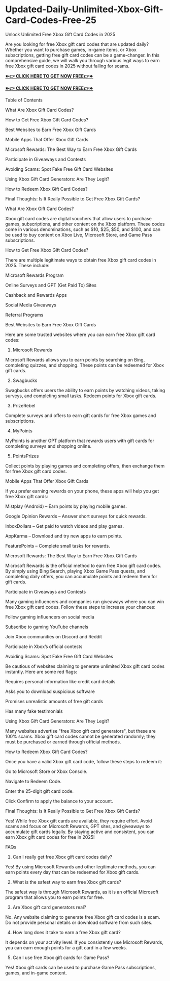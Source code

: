 # Updated-Daily-Unlimited-Xbox-Gift-Card-Codes-Free-25
Unlock Unlimited Free Xbox Gift Card Codes in 2025

Are you looking for free Xbox gift card codes that are updated daily? Whether you want to purchase games, in-game items, or Xbox subscriptions, getting free gift card codes can be a game-changer. In this comprehensive guide, we will walk you through various legit ways to earn free Xbox gift card codes in 2025 without falling for scams.

**[⏩👉 CLICK HERE TO GET NOW FREE👉⏩](https://jahanhubspot.com/xboxgiftcard/)**

**[⏩👉 CLICK HERE TO GET NOW FREE👉⏩](https://jahanhubspot.com/xboxgiftcard/)**

Table of Contents

What Are Xbox Gift Card Codes?

How to Get Free Xbox Gift Card Codes?

Best Websites to Earn Free Xbox Gift Cards

Mobile Apps That Offer Xbox Gift Cards

Microsoft Rewards: The Best Way to Earn Free Xbox Gift Cards

Participate in Giveaways and Contests

Avoiding Scams: Spot Fake Free Gift Card Websites

Using Xbox Gift Card Generators: Are They Legit?

How to Redeem Xbox Gift Card Codes?

Final Thoughts: Is It Really Possible to Get Free Xbox Gift Cards?

What Are Xbox Gift Card Codes?

Xbox gift card codes are digital vouchers that allow users to purchase games, subscriptions, and other content on the Xbox platform. These codes come in various denominations, such as $10, $25, $50, and $100, and can be used to buy content on Xbox Live, Microsoft Store, and Game Pass subscriptions.

How to Get Free Xbox Gift Card Codes?

There are multiple legitimate ways to obtain free Xbox gift card codes in 2025. These include:

Microsoft Rewards Program

Online Surveys and GPT (Get Paid To) Sites

Cashback and Rewards Apps

Social Media Giveaways

Referral Programs

Best Websites to Earn Free Xbox Gift Cards

Here are some trusted websites where you can earn free Xbox gift card codes:

1. Microsoft Rewards

Microsoft Rewards allows you to earn points by searching on Bing, completing quizzes, and shopping. These points can be redeemed for Xbox gift cards.

2. Swagbucks

Swagbucks offers users the ability to earn points by watching videos, taking surveys, and completing small tasks. Redeem points for Xbox gift cards.

3. PrizeRebel

Complete surveys and offers to earn gift cards for free Xbox games and subscriptions.

4. MyPoints

MyPoints is another GPT platform that rewards users with gift cards for completing surveys and shopping online.

5. PointsPrizes

Collect points by playing games and completing offers, then exchange them for free Xbox gift card codes.

Mobile Apps That Offer Xbox Gift Cards

If you prefer earning rewards on your phone, these apps will help you get free Xbox gift cards:

Mistplay (Android) – Earn points by playing mobile games.

Google Opinion Rewards – Answer short surveys for quick rewards.

InboxDollars – Get paid to watch videos and play games.

AppKarma – Download and try new apps to earn points.

FeaturePoints – Complete small tasks for rewards.

Microsoft Rewards: The Best Way to Earn Free Xbox Gift Cards

Microsoft Rewards is the official method to earn free Xbox gift card codes. By simply using Bing Search, playing Xbox Game Pass quests, and completing daily offers, you can accumulate points and redeem them for gift cards.

Participate in Giveaways and Contests

Many gaming influencers and companies run giveaways where you can win free Xbox gift card codes. Follow these steps to increase your chances:

Follow gaming influencers on social media

Subscribe to gaming YouTube channels

Join Xbox communities on Discord and Reddit

Participate in Xbox’s official contests

Avoiding Scams: Spot Fake Free Gift Card Websites

Be cautious of websites claiming to generate unlimited Xbox gift card codes instantly. Here are some red flags:

Requires personal information like credit card details

Asks you to download suspicious software

Promises unrealistic amounts of free gift cards

Has many fake testimonials

Using Xbox Gift Card Generators: Are They Legit?

Many websites advertise "free Xbox gift card generators", but these are 100% scams. Xbox gift card codes cannot be generated randomly; they must be purchased or earned through official methods.

How to Redeem Xbox Gift Card Codes?

Once you have a valid Xbox gift card code, follow these steps to redeem it:

Go to Microsoft Store or Xbox Console.

Navigate to Redeem Code.

Enter the 25-digit gift card code.

Click Confirm to apply the balance to your account.

Final Thoughts: Is It Really Possible to Get Free Xbox Gift Cards?

Yes! While free Xbox gift cards are available, they require effort. Avoid scams and focus on Microsoft Rewards, GPT sites, and giveaways to accumulate gift cards legally. By staying active and consistent, you can earn Xbox gift card codes for free in 2025!

FAQs

1. Can I really get free Xbox gift card codes daily?

Yes! By using Microsoft Rewards and other legitimate methods, you can earn points every day that can be redeemed for Xbox gift cards.

2. What is the safest way to earn free Xbox gift cards?

The safest way is through Microsoft Rewards, as it is an official Microsoft program that allows you to earn points for free.

3. Are Xbox gift card generators real?

No. Any website claiming to generate free Xbox gift card codes is a scam. Do not provide personal details or download software from such sites.

4. How long does it take to earn a free Xbox gift card?

It depends on your activity level. If you consistently use Microsoft Rewards, you can earn enough points for a gift card in a few weeks.

5. Can I use free Xbox gift cards for Game Pass?

Yes! Xbox gift cards can be used to purchase Game Pass subscriptions, games, and in-game content.
